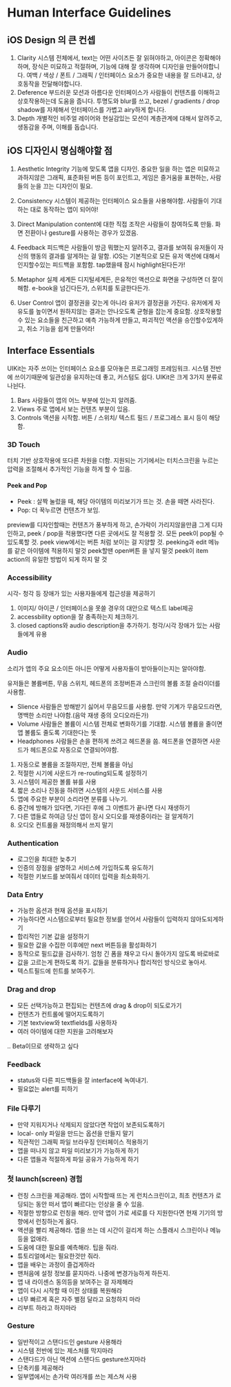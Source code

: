 # Human Interface Guidelines
## iOS Design 의 큰 컨셉
1. Clarity
시스템 전체에서, text는 어떤 사이즈든 잘 읽혀야하고, 아이콘은 정확해야하며, 장식은 미묘하고 적절하며, 기능에 대해 잘 생각하며 디자인을 만들어야합니다.
여백 / 색상 / 폰트 / 그래픽 / 인터페이스 요소가 중요한 내용을 잘 드러내고, 상호동작을 전달해야합니다.
2.  Deference
부드러운 모션과 아름다운 인터페이스가 사람들이 컨텐츠를 이해하고 상호작용하는데 도움을 줍니다.
투명도와 blur를 쓰고, bezel / gradients / drop shadow를 자제해서 인터페이스를 가볍고 airy하게 합니다.
3. Depth
개별적인 비주얼 레이어와 현실감있는 모션이 계층관계에 대해서 알려주고, 생동감을 주며, 이해를 돕습니다.


## iOS 디자인시 명심해야할 점

1. Aesthetic Integrity
기능에 맞도록 앱을 디자인.
중요한 일을 하는 앱은 미묘하고 과하지않은 그래픽, 표준화된 버튼 등이 포인트고, 게임은 즐거움을 표현하는, 사람들의 눈을 끄는 디자인이 필요.

2. Consistency
시스템이 제공하는 인터페이스 요소들을 사용해야함.
사람들이 기대하는 대로 동작하는 앱이 되어야!

3. Direct Manipulation
content에 대한 직접 조작은 사람들이 참여하도록 만듦.
화면 전환이나 gesture를 사용하는 경우가 있겠음.

4. Feedback
피드백은 사람들이 방금 뭐했는지 알려주고, 결과를 보여줘 유저들이 자신의 행동의 결과를 알게하는 걸 말함.
iOS는 기본적으로 모든 유저 액션에 대해서 인지할수있는 피드백을 포함함.
tap했을때 잠시 highlight된다든가!

5. Metaphor
실제 세계든 디지털세계든, 은유적인 액션으로 화면을 구성하면 더 잘이해함.
e-book을 넘긴다든가, 스위치를 토글한다든가.

6. User Control
앱이 결정권을 갖는게 아니라 유저가 결정권을 가진다.
유저에게 자유도를 높이면서 원하지않는 결과는 안나오도록 균형을 잡는게 중요함.
상호작용할 수 있는 요소들을 친근하고 예측 가능하게 만들고, 파괴적인 액션을 승인할수있게하고, 취소 기능을 쉽게 만들어라!

## Interface Essentials
UIKit는 자주 쓰이는 인터페이스 요소를 모아놓은 프로그래밍 프레임워크.
시스템 전반에 쓰이기때문에 일관성을 유지하는데 좋고, 커스텀도 쉽다.
UIKit은 크게 3가지 분류로 나뉜다.

1. Bars
사람들이 앱의 어느 부분에 있는지 알려줌.
2.  Views
주로 앱에서 보는 컨텐츠 부분이 있음.
3. Controls
액션을 시작함. 버튼 / 스위치/ 텍스트 필드 / 프로그레스 표시 등이 해당함.


### 3D Touch
터치 기반 상호작용에 또다른 차원을 더함. 지원되는 기기에서는 터치스크린을 누르는 압력을 조절해서 추가적인 기능을 하게 할 수 있음.


#### Peek and Pop

* Peek : 살짝 눌렀을 때, 해당 아이템의 미리보기가 뜨는 것. 손을 떼면 사라진다.
* Pop: 더 꾹누르면 컨텐츠가 보임.

preview를 디자인할때는 컨텐츠가 풍부하게 하고, 손가락이 가리지않을만큼 그게 디자인하고, peek / pop을 적용했다면 다른 곳에서도 잘 적용할 것.
모든 peek이 pop될 수 있도록할 것.
peek view에서는 버튼 처럼 보이는 걸 지양할 것.
peeking과 edit 메뉴를 같은 아이템에 적용하지 말것
peek할땐 open버튼 을 넣지 말것
peek이 item action의 유일한 방법이 되게 하지 말 것

### Accessibility

시각- 청각 등 장애가 있는 사용자들에게 접근성을 제공하기
1. 이미지/ 아이콘 / 인터페이스을 못쓸 경우의 대안으로 텍스트 label제공
2. accessbility option을 잘 충족하는지 체크하기.
3. closed captions와 audio description을 추가하기. 청각/시각 장애가 있는 사람들에게 유용

### Audio
소리가 앱의 주요 요소이든 아니든 어떻게 사용자들이 받아들이는지는 알아야함.

유저들은 볼륨버튼, 무음 스위치, 헤드폰의 조정버튼과 스크린의 볼륨 조절 슬라이더를 사용함.

* Slience
사람들은 방해받기 싫어서 무음모드를 사용함. 만약 기계가 무음모드라면, 명백한 소리만 나야함.(음악 재생 중의 오디오라든가)
* Volume
사람들은 볼륨이 시스템 전체로 변화하기를 기대함.
시스템 볼륨을 줄이면 앱 볼륨도 줄도록 기대한다는 뜻
* Headphones
사람들은 손을 편하게 쓰려고 헤드폰을 씀. 헤드폰을 연결하면 사운드가 헤드폰으로 자동으로 연결되어야함.

1. 자동으로 볼륨을 조절하지만, 전체 볼륨을 아님
2. 적절한 시기에 사운드가 re-routing되도록 설정하기
3. 시스템이 제공한 볼륨 뷰를 사용
4. 짧은 소리나 진동을 하려면 시스템의 사운드 서비스를 사용
5. 앱에 주요한 부분이 소리라면 분류를 나누기.
6. 중간에 방해가 있다면, 기다린 후에 그 이벤트가 끝나면 다시 재생하기
7. 다른 앱들로 하여금 당신 앱이 잠시 오디오를 재생중이라는 걸 알게하기
8. 오디오 컨트롤을 재정의해서 쓰지 말기


### Authentication

* 로그인을 최대한 늦추기
* 인증의 장점을 설명하고 서비스에 가입하도록 유도하기
* 적절한 키보드를 보여줘서 데이터 입력을 최소화하기.

### Data Entry

* 가능한 옵션과 현재 옵션을 표시하기
* 가능하다면 시스템으로부터 필요한 정보를 얻어서 사람들이 입력하지 않아도되게하기
* 합리적인 기본 값을 설정하기
* 필요한 값을 수집한 이후에만 next 버튼등을 활성화하기
* 동적으로 필드값을 검사하기. 엄청 긴 폼을 채우고 다시 돌아가지 않도록 바로바로
* 값을 고르는게 편하도록 하기. 값들을 분류하거나 합리적인 방식으로 놓아서.
* 텍스트필드에 힌트를 보여주기.

### Drag and drop

* 모든 선택가능하고 편집되는 컨텐츠에 drag & drop이 되도로가기
* 컨텐츠가 컨트롤에 떨어지도록하기
* 기본 textview와 textfields를 사용하자
* 여러 아이템에 대한 지원을 고려해보자

.. Beta이므로 생략하고 싶다


### Feedback

* status와 다른 피드백들을 잘 interface에 녹여내기.
* 필요없는 alert를 피하기


### File 다루기
* 만약 지워지거나 삭제되지 않았다면 작업이 보존되도록하기
* local- only 파일을 만드는 옵션을 만들지 말기
* 직관적인 그래픽 파일 브라우징 인터페이스 적용하기
* 앱을 떠나지 않고 파일 미리보기가 가능하게 하기
* 다른 앱들과 적절하게 파일 공유가 가능하게 하기


### 첫 launch(screen) 경험
* 런칭 스크린을 제공해라. 앱이 시작할때 뜨는 게 런치스크린이고, 최초 컨텐츠가 로딩되는 동안 떠서 앱이 빠르다는 인상을 줄 수 있음.
* 적절한 방향으로 런칭을 해라. 만약 앱이 가로 세로를 다 지원한다면 현재 기기의 방향에서 런칭하는게 옳다.
* 액션을 빨리 제공해라. 앱을 쓰는 데 시간이 걸리게 하는 스플래시 스크린이나 메뉴 등을 없애라.
* 도움에 대한 필요를 예측해라. 팁을 줘라.
* 튜토리얼에서는 필요한것만 줘라.
* 앱을 배우는 과정이 즐겁게하라
* 맨처음에 설정 정보를 묻지마라. 나중에 변경가능하게 하든지.
* 앱 내 라이센스 동의등을 보여주는 걸 자제해라
* 앱이 다시 시작할 때 이전 상태를 복원해라
* 너무 빠르게 혹은 자주 별점 달라고 요청하지 마라
* 리부트 하라고 하지마라 


### Gesture
* 일반적이고 스탠다드인 gesture 사용해라
* 시스템 전반에 있는 제스처를 막지마라
* 스탠다드가 아닌 액션에 스탠다드 gesture쓰지마라
* 단축키를 제공해라
* 일부앱에서는 손가락 여러개를 쓰는 제스쳐 사용

